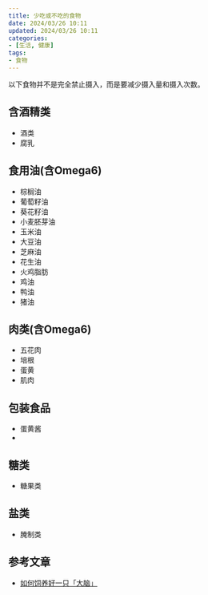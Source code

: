 ```yaml
---
title: 少吃或不吃的食物
date: 2024/03/26 10:11
updated: 2024/03/26 10:11
categories:
- [生活, 健康]
tags:
- 食物
---
```



以下食物并不是完全禁止摄入，而是要减少摄入量和摄入次数。

## 含酒精类

- 酒类
- 腐乳


## 食用油(含Omega6)
- 棕榈油
- 葡萄籽油
- 葵花籽油
- 小麦胚芽油
- 玉米油
- 大豆油
- 芝麻油
- 花生油
- 火鸡脂肪
- 鸡油
- 鸭油
- 猪油



## 肉类(含Omega6)
- 五花肉
- 培根
- 蛋黄
- 肌肉

## 

## 包装食品
- 蛋黄酱
- 

## 糖类
- 糖果类

## 盐类
- 腌制类

## 参考文章

- [如何饲养好一只「大脑」](https://mp.weixin.qq.com/s/xdaLhyD7vHWEnPDBdRx6HA)